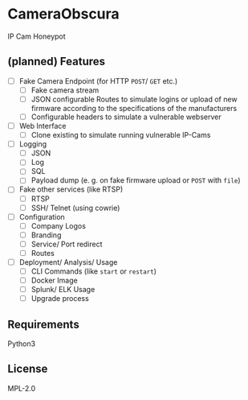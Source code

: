 # CameraObscura

IP Cam Honeypot

## (planned) Features

- [ ] Fake Camera Endpoint (for HTTP `POST`/ `GET` etc.)
  - [ ] Fake camera stream
  - [ ] JSON configurable Routes to simulate logins or upload of new firmware according to the specifications of the manufacturers
  - [ ] Configurable headers to simulate a vulnerable webserver
- [ ] Web Interface
  - [ ] Clone existing to simulate running vulnerable IP-Cams
- [ ] Logging
  - [ ] JSON
  - [ ] Log
  - [ ] SQL
  - [ ] Payload dump (e. g. on fake firmware upload or `POST` with `file`)
- [ ] Fake other services (like RTSP)
  - [ ] RTSP 
  - [ ] SSH/ Telnet (using cowrie)
- [ ] Configuration
  - [ ] Company Logos
  - [ ] Branding
  - [ ] Service/ Port redirect
  - [ ] Routes
- [ ] Deployment/ Analysis/ Usage
  - [ ] CLI Commands (like `start` or `restart`)
  - [ ] Docker Image 
  - [ ] Splunk/ ELK Usage
  - [ ] Upgrade process

## Requirements

Python3

## License

MPL-2.0
